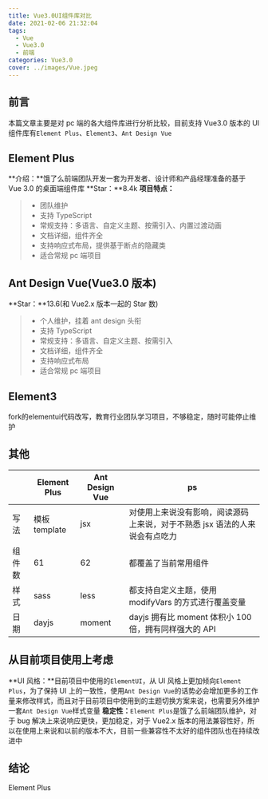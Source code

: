 ```yaml
---
title: Vue3.0UI组件库对比
date: 2021-02-06 21:32:04
tags:
  - Vue
  - Vue3.0
  - 前端
categories: Vue3.0
cover: ../images/Vue.jpeg
---
```


## 前言

本篇文章主要是对 pc 端的各大组件库进行分析比较，目前支持 Vue3.0 版本的 UI 组件库有`Element Plus`、`Element3`、`Ant Design Vue`

## Element Plus

**介绍：**饿了么前端团队开发一套为开发者、设计师和产品经理准备的基于 Vue 3.0 的桌面端组件库
**Star：**8.4k
**项目特点：**

> - 团队维护
> - 支持 TypeScript
> - 常规支持：多语言、自定义主题、按需引入、内置过渡动画
> - 文档详细，组件齐全
> - 支持响应式布局，提供基于断点的隐藏类
> - 适合常规 pc 端项目

## Ant Design Vue(Vue3.0 版本)

**Star：**13.6(和 Vue2.x 版本一起的 Star 数)

> - 个人维护，挂着 ant design 头衔
> - 支持 TypeScript
> - 常规支持：多语言、自定义主题、按需引入
> - 文档详细，组件齐全
> - 支持响应式布局
> - 适合常规 pc 端项目

## Element3

fork的elementui代码改写，教育行业团队学习项目，不够稳定，随时可能停止维护

## 其他

|        | Element Plus  | Ant Design Vue | ps                                                                          |
| ------ | ------------- | -------------- | --------------------------------------------------------------------------- |
| 写法   | 模板 template | jsx            | 对使用上来说没有影响，阅读源码上来说，对于不熟悉 jsx 语法的人来说会有点吃力 |
| 组件数 | 61            | 62             | 都覆盖了当前常用组件                                                        |
| 样式   | sass          | less           | 都支持自定义主题，使用 modifyVars 的方式进行覆盖变量                        |
| 日期   | dayjs         | moment         | dayjs 拥有比 moment 体积小 100 倍，拥有同样强大的 API                       |

## 从目前项目使用上考虑

**UI 风格：**目前项目中使用的`ElementUI`，从 UI 风格上更加倾向`Element Plus`，为了保持 UI 上的一致性，使用`Ant Design Vue`的话势必会增加更多的工作量来修改样式，而且对于目前项目中使用到的主题切换方案来说，也需要另外维护一套`Ant Design Vue`样式变量
**稳定性：**`Element Plus`是饿了么前端团队维护，对于 bug 解决上来说响应更快，更加稳定，对于 Vue2.x 版本的用法兼容性好，所以在使用上来说和以前的版本不大，目前一些兼容性不太好的组件团队也在持续改进中

## 结论

Element Plus
